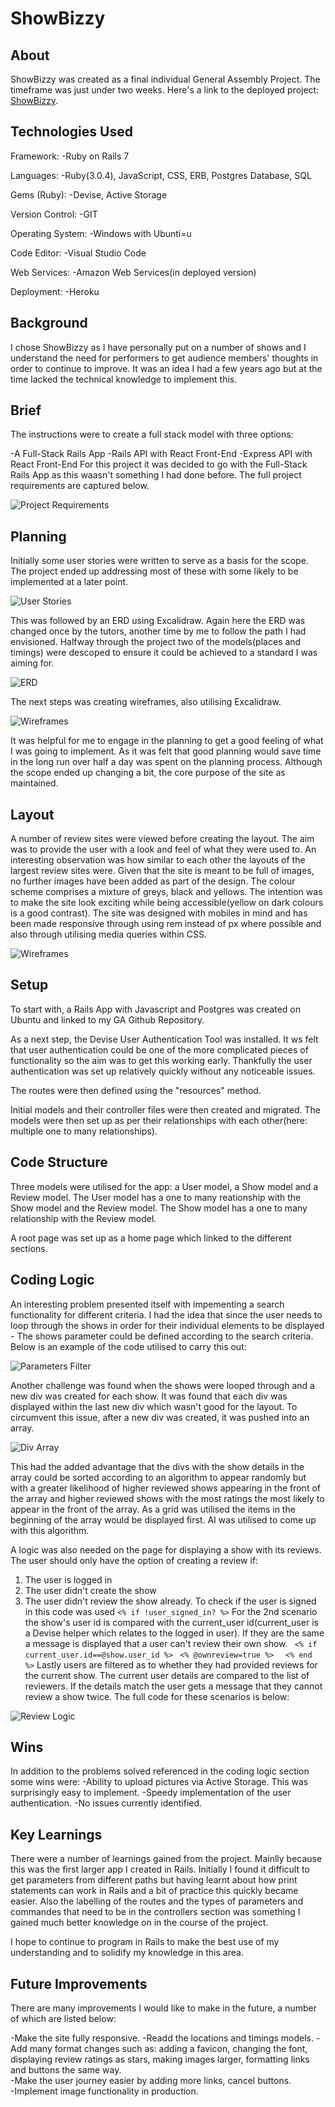 # ShowBizzy

## About

ShowBizzy was created as a final individual General Assembly Project. The timeframe was just under two weeks. 
Here's a link to the deployed project: [ShowBizzy](https://fast-cove-85480.herokuapp.com/). 
## Technologies Used

Framework: 
-Ruby on Rails 7

Languages: 
-Ruby(3.0.4), JavaScript, CSS, ERB, Postgres Database, SQL

Gems (Ruby): 
-Devise, Active Storage

Version Control: 
-GIT

Operating System: 
-Windows with Ubunti=u

Code Editor: 
-Visual Studio Code

Web Services:
-Amazon Web Services(in deployed version)

Deployment: 
-Heroku

## Background

I chose ShowBizzy as I have personally put on a number of shows and I understand the need for performers to get audience members' thoughts in order to continue to improve. It was an idea I had a few years ago but at the time lacked the technical knowledge to implement this. 

## Brief

The instructions were to create a full stack model with three options: 

-A Full-Stack Rails App
-Rails API with React Front-End
-Express API with React Front-End
For this project it was decided to go with the Full-Stack Rails App as this waasn't something I had done before. 
The full project requirements are captured below. 

![Project Requirements](app/assets/images/Brief.png)

## Planning
Initially some user stories were written to serve as a basis for the scope. The project ended up addressing most of these with some likely to be implemented at a later point. 

![User Stories](app/assets/images/User_Stories.png)

This was followed by an ERD using Excalidraw. Again here the ERD was changed once by the tutors, another time by me to follow the path I had envisioned. 
Halfway through the project two of the models(places and timings) were descoped to ensure it could be achieved to a standard I was aiming for. 

![ERD](app/assets/images/ERD.png)

The next steps was creating wireframes, also utilising Excalidraw.

![Wireframes](app/assets/images/Wireframes.png)

It was helpful for me to engage in the planning to get a good feeling of what I was going to implement. As it was felt that good planning would save time in the long run over half a day was spent on the planning process. Although the scope ended up changing a bit, the core purpose of the site as maintained. 

## Layout

A number of review sites were viewed before creating the layout. The aim was to provide the user with a look and feel of what they were used to. An interesting observation was how similar to each other the layouts of the largest review sites were. 
Given that the site is meant to be full of images, no further images have been added as part of the design. The colour scheme comprises a mixture of greys, black and yellows. The intention was to make the site look exciting while being accessible(yellow on dark colours is a good contrast). 
The site was designed with mobiles in mind and has been made responsive through using rem instead of px where possible and also 
through utilising media queries within CSS. 

![Wireframes](app/assets/images/Wireframes.png)

## Setup

To start with, a Rails App with Javascript and Postgres was created on Ubuntu and linked to my GA Github Repository. 

As a next step, the Devise User Authentication Tool was installed. It ws felt that user authentication could be one of the more complicated pieces of functionality so the aim was to get this working early. 
Thankfully the user authentication was set up relatively quickly without any noticeable issues. 

The routes were then defined using the "resources" method. 

Initial models and their controller files were then created and migrated. The models were then set up as per their relationships with each other(here: multiple one to many relationships).

## Code Structure

Three models were utilised for the app: a User model, a Show model and a Review model. The User model has a one to many reationship with the Show model and the Review model. The Show model has a one to many relationship with the Review model. 

A root page was set up as a home page which linked to the different sections. 

## Coding Logic

An interesting problem presented itself with impementing a search functionality for different criteria. 
I had the idea that since the user needs to loop through the shows in order for their individual elements to be displayed - The shows parameter could be defined according to the search criteria. Below is an example of the code utilised to carry this out: 

![Parameters Filter](app/assets/images/Parameters_Filter.png)

Another  challenge was found when the shows were looped through and a new div was created for each show. 
It was found that each div was displayed within the last new div which wasn't good for the layout. To circumvent this issue, after a new div was created, it was pushed into an array. 

![Div Array](app/assets/images/Div_Array.png)

This had the added advantage that the divs with the show details in the array could be sorted according to an algorithm to appear randomly but with a greater likelihood of higher reviewed shows appearing in the front of the array and higher reviewed shows with the most ratings the most likely to appear in the front of the array. As a grid was utilised the items in the beginning of the array would be displayed first. AI was utilised to come up with this algorithm. 

A logic was also needed on the page for displaying a show with its reviews. The user should only have the option of creating a review if: 
1. The user is logged in
2. The user didn't create the show 
3. The user didn't review the show already. 
To check if the user is signed in this code was used 
```<% if !user_signed_in? %>```
For the 2nd scenario the show's user id is compared with the current_user id(current_user is a Devise helper which relates to the logged in user). If they are the same a message is displayed that a user can't review their own show. 
 ``` <% if current_user.id==@show.user_id %>```
   ``` <% @ownreview=true %>```
 ```  <% end %>```
  Lastly users are filtered as to whether they had provided reviews for the current show. The current user details are compared to the list of reviewers. If the details match the user gets a message that they cannot review a show twice. 
  The full code for these scenarios is below: 


![Review Logic](app/assets/images/Review_Logic.png)

## Wins

In addition to the problems solved referenced in the coding logic section some wins were:
-Ability to upload pictures via Active Storage. This was surprisingly easy to implement. 
-Speedy implementation of the user authentication. 
-No issues currently identified. 

## Key Learnings

There were a number of learnings gained from the project. Mainlly because this was the first larger app I created in Rails. 
Initially I found it difficult to get parameters from different paths but having learnt about how print statements can work
in Rails and a bit of practice this quickly became easier. 
Also the labelling of the routes and the types of parameters and commandes that need to be in the controllers section was something I gained much better knowledge on in the course of the project. 

I hope to continue to program in Rails to make the best use of my understanding and to solidify my knowledge in this area. 

## Future Improvements

There are many improvements I would like to make in the future, a number of which are listed below: 

-Make the site fully responsive.
-Readd the locations and timings models. 
-Add many format changes such as: adding a favicon, changing the font, displaying review ratings as stars, making images larger, 
formatting links and buttons the same way.  
-Make the user journey easier by adding more links, cancel buttons.  
-Implement image functionality in production. 





 



